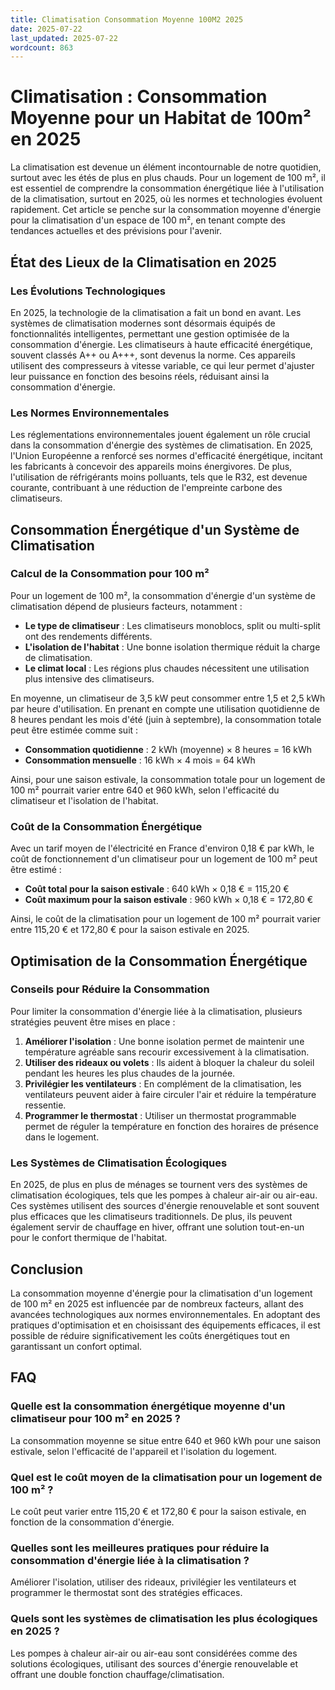 ```yaml
---
title: Climatisation Consommation Moyenne 100M2 2025
date: 2025-07-22
last_updated: 2025-07-22
wordcount: 863
---
```


# Climatisation : Consommation Moyenne pour un Habitat de 100m² en 2025

La climatisation est devenue un élément incontournable de notre quotidien, surtout avec les étés de plus en plus chauds. Pour un logement de 100 m², il est essentiel de comprendre la consommation énergétique liée à l'utilisation de la climatisation, surtout en 2025, où les normes et technologies évoluent rapidement. Cet article se penche sur la consommation moyenne d'énergie pour la climatisation d'un espace de 100 m², en tenant compte des tendances actuelles et des prévisions pour l'avenir.

## État des Lieux de la Climatisation en 2025

### Les Évolutions Technologiques

En 2025, la technologie de la climatisation a fait un bond en avant. Les systèmes de climatisation modernes sont désormais équipés de fonctionnalités intelligentes, permettant une gestion optimisée de la consommation d'énergie. Les climatiseurs à haute efficacité énergétique, souvent classés A++ ou A+++, sont devenus la norme. Ces appareils utilisent des compresseurs à vitesse variable, ce qui leur permet d'ajuster leur puissance en fonction des besoins réels, réduisant ainsi la consommation d'énergie.

### Les Normes Environnementales

Les réglementations environnementales jouent également un rôle crucial dans la consommation d'énergie des systèmes de climatisation. En 2025, l'Union Européenne a renforcé ses normes d'efficacité énergétique, incitant les fabricants à concevoir des appareils moins énergivores. De plus, l'utilisation de réfrigérants moins polluants, tels que le R32, est devenue courante, contribuant à une réduction de l'empreinte carbone des climatiseurs.

## Consommation Énergétique d'un Système de Climatisation

### Calcul de la Consommation pour 100 m²

Pour un logement de 100 m², la consommation d'énergie d'un système de climatisation dépend de plusieurs facteurs, notamment :

- **Le type de climatiseur** : Les climatiseurs monoblocs, split ou multi-split ont des rendements différents.
- **L'isolation de l'habitat** : Une bonne isolation thermique réduit la charge de climatisation.
- **Le climat local** : Les régions plus chaudes nécessitent une utilisation plus intensive des climatiseurs.

En moyenne, un climatiseur de 3,5 kW peut consommer entre 1,5 et 2,5 kWh par heure d'utilisation. En prenant en compte une utilisation quotidienne de 8 heures pendant les mois d'été (juin à septembre), la consommation totale peut être estimée comme suit :

- **Consommation quotidienne** : 2 kWh (moyenne) × 8 heures = 16 kWh
- **Consommation mensuelle** : 16 kWh × 4 mois = 64 kWh

Ainsi, pour une saison estivale, la consommation totale pour un logement de 100 m² pourrait varier entre 640 et 960 kWh, selon l'efficacité du climatiseur et l'isolation de l'habitat.

### Coût de la Consommation Énergétique

Avec un tarif moyen de l'électricité en France d'environ 0,18 € par kWh, le coût de fonctionnement d'un climatiseur pour un logement de 100 m² peut être estimé :

- **Coût total pour la saison estivale** : 640 kWh × 0,18 € = 115,20 €
- **Coût maximum pour la saison estivale** : 960 kWh × 0,18 € = 172,80 €

Ainsi, le coût de la climatisation pour un logement de 100 m² pourrait varier entre 115,20 € et 172,80 € pour la saison estivale en 2025.

## Optimisation de la Consommation Énergétique

### Conseils pour Réduire la Consommation

Pour limiter la consommation d'énergie liée à la climatisation, plusieurs stratégies peuvent être mises en place :

1. **Améliorer l'isolation** : Une bonne isolation permet de maintenir une température agréable sans recourir excessivement à la climatisation.
2. **Utiliser des rideaux ou volets** : Ils aident à bloquer la chaleur du soleil pendant les heures les plus chaudes de la journée.
3. **Privilégier les ventilateurs** : En complément de la climatisation, les ventilateurs peuvent aider à faire circuler l'air et réduire la température ressentie.
4. **Programmer le thermostat** : Utiliser un thermostat programmable permet de réguler la température en fonction des horaires de présence dans le logement.

### Les Systèmes de Climatisation Écologiques

En 2025, de plus en plus de ménages se tournent vers des systèmes de climatisation écologiques, tels que les pompes à chaleur air-air ou air-eau. Ces systèmes utilisent des sources d'énergie renouvelable et sont souvent plus efficaces que les climatiseurs traditionnels. De plus, ils peuvent également servir de chauffage en hiver, offrant une solution tout-en-un pour le confort thermique de l'habitat.

## Conclusion

La consommation moyenne d'énergie pour la climatisation d'un logement de 100 m² en 2025 est influencée par de nombreux facteurs, allant des avancées technologiques aux normes environnementales. En adoptant des pratiques d'optimisation et en choisissant des équipements efficaces, il est possible de réduire significativement les coûts énergétiques tout en garantissant un confort optimal. 

## FAQ

### Quelle est la consommation énergétique moyenne d'un climatiseur pour 100 m² en 2025 ?

La consommation moyenne se situe entre 640 et 960 kWh pour une saison estivale, selon l'efficacité de l'appareil et l'isolation du logement.

### Quel est le coût moyen de la climatisation pour un logement de 100 m² ?

Le coût peut varier entre 115,20 € et 172,80 € pour la saison estivale, en fonction de la consommation d'énergie.

### Quelles sont les meilleures pratiques pour réduire la consommation d'énergie liée à la climatisation ?

Améliorer l'isolation, utiliser des rideaux, privilégier les ventilateurs et programmer le thermostat sont des stratégies efficaces.

### Quels sont les systèmes de climatisation les plus écologiques en 2025 ?

Les pompes à chaleur air-air ou air-eau sont considérées comme des solutions écologiques, utilisant des sources d'énergie renouvelable et offrant une double fonction chauffage/climatisation.